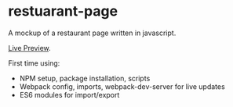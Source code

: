 # restuarant-page

A mockup of a restaurant page written in javascript.

[Live Preview](https://nrod42.github.io/restuarant-page/).

First time using:
   - NPM setup, package installation, scripts
   - Webpack config, imports, webpack-dev-server for live updates
   - ES6 modules for import/export
